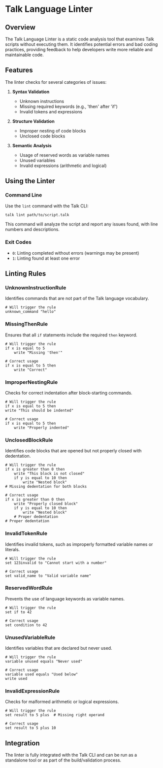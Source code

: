 # Talk Language Linter

## Overview

The Talk Language Linter is a static code analysis tool that examines Talk scripts without executing them. It identifies potential errors and bad coding practices, providing feedback to help developers write more reliable and maintainable code.

## Features

The linter checks for several categories of issues:

1. **Syntax Validation**
   - Unknown instructions
   - Missing required keywords (e.g., 'then' after 'if')
   - Invalid tokens and expressions

2. **Structure Validation**
   - Improper nesting of code blocks
   - Unclosed code blocks

3. **Semantic Analysis**
   - Usage of reserved words as variable names
   - Unused variables
   - Invalid expressions (arithmetic and logical)

## Using the Linter

### Command Line

Use the `lint` command with the Talk CLI:

```bash
talk lint path/to/script.talk
```

This command will analyze the script and report any issues found, with line numbers and descriptions.

### Exit Codes

- `0`: Linting completed without errors (warnings may be present)
- `1`: Linting found at least one error

## Linting Rules

### UnknownInstructionRule

Identifies commands that are not part of the Talk language vocabulary.

```
# Will trigger the rule
unknown_command "hello"
```

### MissingThenRule

Ensures that all `if` statements include the required `then` keyword.

```
# Will trigger the rule
if x is equal to 5
    write "Missing 'then'"
    
# Correct usage
if x is equal to 5 then
    write "Correct"
```

### ImproperNestingRule

Checks for correct indentation after block-starting commands.

```
# Will trigger the rule
if x is equal to 5 then
write "This should be indented"

# Correct usage
if x is equal to 5 then
    write "Properly indented"
```

### UnclosedBlockRule

Identifies code blocks that are opened but not properly closed with dedentation.

```
# Will trigger the rule
if x is greater than 0 then
    write "This block is not closed"
    if y is equal to 10 then
        write "Nested block"
# Missing dedentation for both blocks

# Correct usage
if x is greater than 0 then
    write "Properly closed block"
    if y is equal to 10 then
        write "Nested block"
    # Proper dedentation
# Proper dedentation
```

### InvalidTokenRule

Identifies invalid tokens, such as improperly formatted variable names or literals.

```
# Will trigger the rule
set 123invalid to "Cannot start with a number"

# Correct usage
set valid_name to "Valid variable name"
```

### ReservedWordRule

Prevents the use of language keywords as variable names.

```
# Will trigger the rule
set if to 42

# Correct usage
set condition to 42
```

### UnusedVariableRule

Identifies variables that are declared but never used.

```
# Will trigger the rule
variable unused equals "Never used"

# Correct usage
variable used equals "Used below"
write used
```

### InvalidExpressionRule

Checks for malformed arithmetic or logical expressions.

```
# Will trigger the rule
set result to 5 plus  # Missing right operand

# Correct usage
set result to 5 plus 10
```

## Integration

The linter is fully integrated with the Talk CLI and can be run as a standalone tool or as part of the build/validation process.
